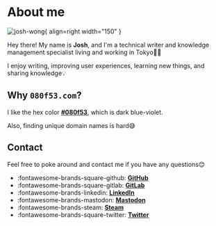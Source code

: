 # About me

![josh-wong](https://github.com/josh-wong.png){ align=right width="150" }

Hey there! My name is **Josh**, and I'm a technical writer and knowledge management specialist living and working in Tokyo🗼🗾

I enjoy writing, improving user experiences, learning new things, and sharing knowledge💡

## Why `080f53.com`?

I like the hex color <a href="https://encycolorpedia.com/080f53" target="_blank">**#080f53**</a>, which is dark blue-violet.

Also, finding unique domain names is hard😅

## Contact

Feel free to poke around and contact me if you have any questions😊

<div class="grid cards" markdown>

- :fontawesome-brands-square-github: __<a href="https://github.com/josh-wong" target="_blank">GitHub</a>__
- :fontawesome-brands-square-gitlab: __<a href="https://gitlab.com/josh-wong" target="_blank">GitLab</a>__
- :fontawesome-brands-linkedin: __<a href="https://www.linkedin.com/in/wongjoshua" target="_blank">LinkedIn</a>__
- :fontawesome-brands-mastodon: __<a rel="me" href="https://famichiki.jp/@josh" target="_blank">Mastodon</a>__
- :fontawesome-brands-steam: __<a href="https://steamcommunity.com/id/hex080f53" target="_blank">Steam</a>__
- :fontawesome-brands-square-twitter: __<a href="https://twitter.com/080f53" target="_blank">Twitter</a>__

</div>
